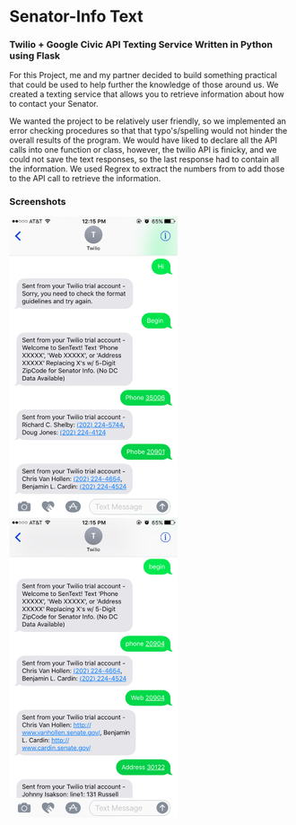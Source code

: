 # Senator-Info Text
### Twilio + Google Civic API Texting Service Written in Python using Flask

For this Project, me and my partner decided to build something practical that could be used to help further the knowledge of those around us. We created a texting service that allows you to retrieve information about how to contact your Senator.

We wanted the project to be relatively user friendly, so we implemented an error checking procedures so that that typo's/spelling would not hinder the overall results of the program. 
We would have liked to declare all the API calls into one function or class, however, the twilio API is finicky, and we could not save the text responses, so the last response had to contain all the information. We used Regrex to extract the numbers from to add those to the API call to retrieve the information.

### Screenshots
<img src="IMG_3415.PNG"  width="300px" /><img src="IMG_3416.PNG"  width="300px" />
